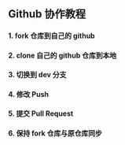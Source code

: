 ## Github 协作教程

#### 1. fork 仓库到自己的 github



#### 2. clone 自己的 github 仓库到本地



#### 3. 切换到 dev 分支



#### 4. 修改 Push



#### 5. 提交 Pull Request



#### 6. 保持 fork 仓库与原仓库同步




